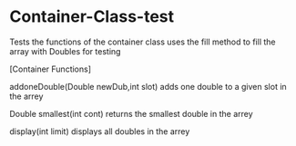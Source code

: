 # Container-Class-test
Tests the functions of the container class uses the fill method to fill the array with Doubles for testing

[Container Functions]

addoneDouble(Double newDub,int slot)
adds one double to a given slot in the arrey

Double smallest(int cont)
returns the smallest double in the arrey

display(int limit)
displays all doubles in the arrey
